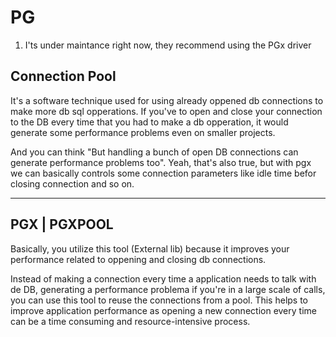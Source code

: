 

# PG
1. I'ts under maintance right now, they recommend using the PGx driver

## Connection Pool
It's a software technique used for using already oppened db connections to make more db sql opperations.
If you've to open and close your connection to the DB every time that you had to make a db opperation, it would generate
some performance problems even on smaller projects.

And you can think "But handling a bunch of open DB connections can generate performance problems too".
Yeah, that's also true, but with pgx we can basically controls some connection parameters like idle time befor closing connection and so on.

---

## PGX | PGXPOOL

Basically, you utilize this tool (External lib) because it improves your performance related to oppening and closing db connections.

Instead of making a connection every time  a application needs to talk with de DB, generating a performance problema if you're in a large scale of calls, you can use this tool to reuse the connections from a pool.
This helps to improve application performance as opening a new connection every time can be a time consuming and resource-intensive process.
